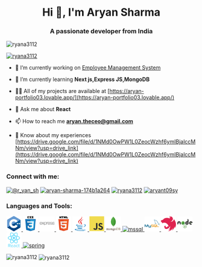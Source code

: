 <h1 align="center">Hi 👋, I'm Aryan Sharma</h1>
<h3 align="center">A passionate developer from India</h3>

<p align="left"> <img src="https://komarev.com/ghpvc/?username=ryana3112&label=Profile%20views&color=0e75b6&style=flat" alt="ryana3112" /> </p>

<p align="left"> <a href="https://github.com/ryo-ma/github-profile-trophy"><img src="https://github-profile-trophy.vercel.app/?username=ryana3112" alt="ryana3112" /></a> </p>

- 🔭 I’m currently working on [Employee Management System](https://github.com/ryana3112/EmployeeManagementSystem)

- 🌱 I’m currently learning **Next js,Express JS,MongoDB**

- 👨‍💻 All of my projects are available at [https://aryan-portfolio03.lovable.app/](https://aryan-portfolio03.lovable.app/)

- 💬 Ask me about **React**

- 📫 How to reach me **aryan.theceo@gmail.com**

- 📄 Know about my experiences [https://drive.google.com/file/d/1NMd0OwPW1L0ZeocWzhf6ymIBjalccMNm/view?usp=drive_link](https://drive.google.com/file/d/1NMd0OwPW1L0ZeocWzhf6ymIBjalccMNm/view?usp=drive_link)

<h3 align="left">Connect with me:</h3>
<p align="left">
<a href="https://twitter.com/@r_yan_sh" target="blank"><img align="center" src="https://raw.githubusercontent.com/rahuldkjain/github-profile-readme-generator/master/src/images/icons/Social/twitter.svg" alt="@r_yan_sh" height="30" width="40" /></a>
<a href="https://linkedin.com/in/aryan-sharma-174b1a264" target="blank"><img align="center" src="https://raw.githubusercontent.com/rahuldkjain/github-profile-readme-generator/master/src/images/icons/Social/linked-in-alt.svg" alt="aryan-sharma-174b1a264" height="30" width="40" /></a>
<a href="https://www.leetcode.com/ryana3112" target="blank"><img align="center" src="https://raw.githubusercontent.com/rahuldkjain/github-profile-readme-generator/master/src/images/icons/Social/leet-code.svg" alt="ryana3112" height="30" width="40" /></a>
<a href="https://auth.geeksforgeeks.org/user/aryant09sy" target="blank"><img align="center" src="https://raw.githubusercontent.com/rahuldkjain/github-profile-readme-generator/master/src/images/icons/Social/geeks-for-geeks.svg" alt="aryant09sy" height="30" width="40" /></a>
</p>

<h3 align="left">Languages and Tools:</h3>
<p align="left"> <a href="https://www.w3schools.com/cpp/" target="_blank" rel="noreferrer"> <img src="https://raw.githubusercontent.com/devicons/devicon/master/icons/cplusplus/cplusplus-original.svg" alt="cplusplus" width="40" height="40"/> </a> <a href="https://www.w3schools.com/css/" target="_blank" rel="noreferrer"> <img src="https://raw.githubusercontent.com/devicons/devicon/master/icons/css3/css3-original-wordmark.svg" alt="css3" width="40" height="40"/> </a> <a href="https://expressjs.com" target="_blank" rel="noreferrer"> <img src="https://raw.githubusercontent.com/devicons/devicon/master/icons/express/express-original-wordmark.svg" alt="express" width="40" height="40"/> </a> <a href="https://www.w3.org/html/" target="_blank" rel="noreferrer"> <img src="https://raw.githubusercontent.com/devicons/devicon/master/icons/html5/html5-original-wordmark.svg" alt="html5" width="40" height="40"/> </a> <a href="https://www.java.com" target="_blank" rel="noreferrer"> <img src="https://raw.githubusercontent.com/devicons/devicon/master/icons/java/java-original.svg" alt="java" width="40" height="40"/> </a> <a href="https://developer.mozilla.org/en-US/docs/Web/JavaScript" target="_blank" rel="noreferrer"> <img src="https://raw.githubusercontent.com/devicons/devicon/master/icons/javascript/javascript-original.svg" alt="javascript" width="40" height="40"/> </a> <a href="https://www.mongodb.com/" target="_blank" rel="noreferrer"> <img src="https://raw.githubusercontent.com/devicons/devicon/master/icons/mongodb/mongodb-original-wordmark.svg" alt="mongodb" width="40" height="40"/> </a> <a href="https://www.microsoft.com/en-us/sql-server" target="_blank" rel="noreferrer"> <img src="https://www.svgrepo.com/show/303229/microsoft-sql-server-logo.svg" alt="mssql" width="40" height="40"/> </a> <a href="https://www.mysql.com/" target="_blank" rel="noreferrer"> <img src="https://raw.githubusercontent.com/devicons/devicon/master/icons/mysql/mysql-original-wordmark.svg" alt="mysql" width="40" height="40"/> </a> <a href="https://nestjs.com/" target="_blank" rel="noreferrer"> <img src="https://raw.githubusercontent.com/devicons/devicon/master/icons/nestjs/nestjs-plain.svg" alt="nestjs" width="40" height="40"/> </a> <a href="https://nodejs.org" target="_blank" rel="noreferrer"> <img src="https://raw.githubusercontent.com/devicons/devicon/master/icons/nodejs/nodejs-original-wordmark.svg" alt="nodejs" width="40" height="40"/> </a> <a href="https://reactjs.org/" target="_blank" rel="noreferrer"> <img src="https://raw.githubusercontent.com/devicons/devicon/master/icons/react/react-original-wordmark.svg" alt="react" width="40" height="40"/> </a> <a href="https://spring.io/" target="_blank" rel="noreferrer"> <img src="https://www.vectorlogo.zone/logos/springio/springio-icon.svg" alt="spring" width="40" height="40"/> </a> </p>

<p><img align="left" src="https://github-readme-stats.vercel.app/api/top-langs?username=ryana3112&show_icons=true&locale=en&layout=compact" alt="ryana3112" /></p>

<p>&nbsp;<img align="center" src="https://github-readme-stats.vercel.app/api?username=ryana3112&show_icons=true&locale=en" alt="ryana3112" /></p>
